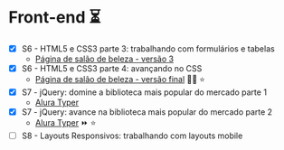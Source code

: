 # Front-end ⏳

- [x] S6 - HTML5 e CSS3 parte 3: trabalhando com formulários e tabelas
    - [Página de salão de beleza - versão 3](https://elizabethvelozo.github.io/formacao-fullstack-oracle-one/front-end/1-html5-e-css3-parte-iii/ex01-pagina-salao-de-beleza/index.html)
- [x] S6 - HTML5 e CSS3 parte 4: avançando no CSS
    - [Página de salão de beleza - versão final](https://elizabethvelozo.github.io/formacao-fullstack-oracle-one/front-end/2-html5-e-css3-parte-iv/ex01-pagina-salao-de-beleza/index.html) :haircut_woman: :star:
- [x] S7 - jQuery: domine a biblioteca mais popular do mercado parte 1
    - [Alura Typer](https://elizabethvelozo.github.io/formacao-fullstack-oracle-one/front-end/3-jquery-parte-i/alura-typer/principal.html)
- [x] S7 - jQuery: avance na biblioteca mais popular do mercado parte 2
    - [Alura Typer](https://elizabethvelozo.github.io/formacao-fullstack-oracle-one/front-end/4-jquery-parte-ii/alura-typer/principal.html) :fast_forward: :star:
- [ ] S8 - Layouts Responsivos: trabalhando com layouts mobile
